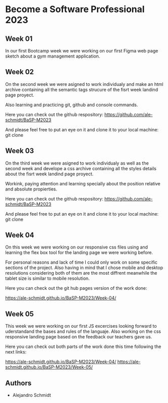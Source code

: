 # Become a Software Professional 2023

## Week 01

In our first Bootcamp week we were working on our first Figma web page sketch about a gym management application.

## Week 02

On the second week we were asigned to work individualy and make an html archive containing all the semantic tags strucure of the fisrt week landind page proyect.

Also learning and practicing git, github and console commands.

Here you can check out the github respository: https://github.com/ale-schmidt/BaSP-M2023

And please feel free to put an eye on it and clone it to your local machine: git clone

## Week 03

On the third week we were asigned to work individualy as well as the second week and develope a css archive containing all the styles details about the fisrt week landind page proyect.

Workink, paying attention and learning specially about the position relative and absolute propierties.

Here you can check out the github respository: https://github.com/ale-schmidt/BaSP-M2023

And please feel free to put an eye on it and clone it to your local machine: git clone

## Week 04

On this week we were working on our responsive css files using and learning the flex box tool for the landing page we were working before.

For personal reasons and lack of time I could only work on some specific sections of the project. Also having in mind that I chose mobile and desktop resolutions considering both of them are the most diffrent meanwhile the tablet size is similar to mobile resolution.

Here you can check out the git hub pages version of the work done:

https://ale-schmidt.github.io/BaSP-M2023/Week-04/

## Week 05

This week we were working on our first JS excercises looking forward to uderstandand the bases and rules of the languaje. Also working on the css responsive landing page based on the feedback our teachers gave us.

Here you can check out both parts of the work done this time following the next links:

https://ale-schmidt.github.io/BaSP-M2023/Week-04/
https://ale-schmidt.github.io/BaSP-M2023/Week-05/

## Authors

- Alejandro Schmidt
